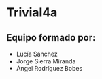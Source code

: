 # Trivial4a
## Equipo formado por: 

* Lucía Sánchez
* Jorge Sierra Miranda
* Ángel Rodríguez Bobes
